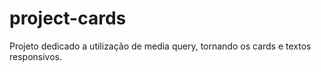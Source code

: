 # project-cards
Projeto dedicado a utilização de media query, tornando os cards e textos responsivos.
